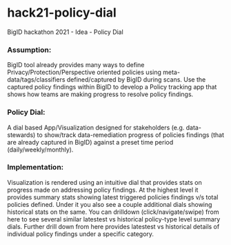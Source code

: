# hack21-policy-dial
BigID hackathon 2021 - Idea - Policy Dial

### Assumption:
BigID tool already provides many ways to define Privacy/Protection/Perspective oriented policies using meta-data/tags/classifiers defined/captured by BigID during scans. Use the captured policy findings within BigID to develop a Policy tracking app that shows how teams are making progress to resolve policy findings.  

### Policy Dial: 
A dial based App/Visualization designed for stakeholders (e.g. data-stewards) to show/track data-remediation progress of policies findings (that are already captured in BigID) against a preset time period (daily/weekly/monthly).

### Implementation: 
Visualization is rendered using an intuitive dial that provides stats on progress made on addressing policy findings. At the highest level it provides summary stats showing latest triggered policies findings v/s total policies defined. Under it you also see a couple additional dials showing historical stats on the same. You can drilldown (click/navigate/swipe) from here to see several similar latestest vs historical policy-type level summary dials. Further drill down from here provides latestest vs historical details of individual policy findings under a specific category.
